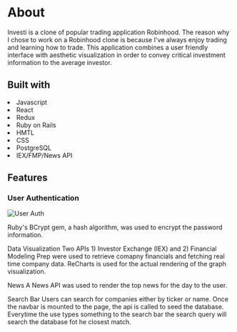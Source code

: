 <h1>About</h1>
Investi is a clone of popular trading application Robinhood. The reason why I chose to work on a Robinhood clone is because I've always enjoy trading and learning how to trade. This application combines a user friendly interface with aesthetic visualization in order to convey critical investment information to the average investor. 


<h2>Built with</h2>
  <li>Javascript</li>
  <li>React</li>
  <li>Redux</li>
  <li>Ruby on Rails</li>
  <li>HMTL</li>
  <li>CSS</li>
  <li>PostgreSQL</li>
  <li>IEX/FMP/News API</li>

<h2>Features</h2>

<h3>User Authentication </h3>

![User Auth](https://i.imgur.com/hGLYw4K.png)

Ruby's BCrypt gem, a hash algorithm, was used to encrypt the password information. 


Data Visualization
Two APIs 1) Investor Exchange (IEX) and 2) Financial Modeling Prep were used to retrieve comapny financials and fetching real time company data. ReCharts is used for the actual rendering of the graph visualization.

News
A News API was used to render the top news for the day to the user. 

Search Bar
Users can search for companies either by ticker or name. Once the navbar is mounted to the page, the api is called to seed the database. Everytime the use types something to the search bar the search query will search the database fot he closest match. 
